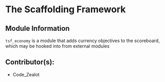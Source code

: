 # The Scaffolding Framework

## Module Information

`tsf_economy` is a module that adds currency objectives to the scoreboard, which may be hooked into from external modules

## Contributor(s):
- Code_Zealot
